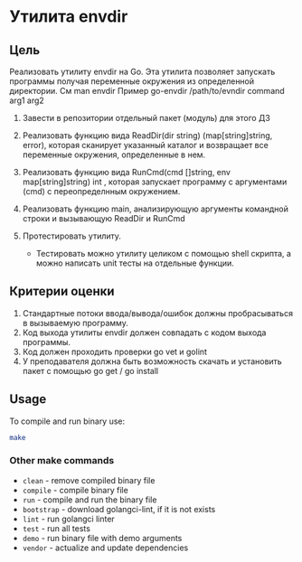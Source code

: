 # Утилита envdir

## Цель  

Реализовать утилиту envdir на Go. Эта утилита позволяет запускать программы получая переменные 
окружения из определенной директории. См man envdir Пример go-envdir /path/to/evndir command arg1 arg2

1. Завести в репозитории отдельный пакет (модуль) для этого ДЗ
2. Реализовать функцию вида ReadDir(dir string) (map[string]string, error), которая сканирует указанный 
каталог и возвращает все переменные окружения, определенные в нем.
3. Реализовать функцию вида RunCmd(cmd []string, env map[string]string) int , которая запускает программу 
с аргументами (cmd) c переопределнным окружением.
4. Реализовать функцию main, анализирующую аргументы командной строки и вызывающую ReadDir и RunCmd

5. Протестировать утилиту.
    * Тестировать можно утилиту целиком с помощью shell скрипта, а можно написать 
    unit тесты на отдельные функции.

## Критерии оценки
1. Стандартные потоки ввода/вывода/ошибок должны пробрасываться в вызываемую программу.
2. Код выхода утилиты envdir должен совпадать с кодом выхода программы.
4. Код должен проходить проверки go vet и golint
5. У преподавателя должна быть возможность скачать и установить пакет с помощью go get / go install 

## Usage

To compile and run binary use:
```bash
make
```

### Other make commands

* `clean` - remove compiled binary file
* `compile` - compile binary file 
* `run` - compile and run the binary file
* `bootstrap` - download golangci-lint, if it is not exists
* `lint` - run golangci linter
* `test` - run all tests
* `demo` - run binary file with demo arguments
* `vendor` - actualize and update dependencies
